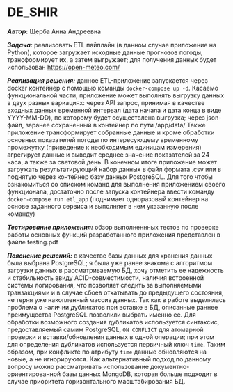 # DE_SHIR
**_Автор_:** Щерба Анна Андреевна

_**Задача:**_ реализовать ETL пайплайн (в данном случае приложение на Python), которое загружает исходные данные прогнозов погоды, трансформирует их, а затем выгружает; для получения данных будет использован https://open-meteo.com/

_**Реализация решения:**_  данное ETL-приложение запускается через docker контейнер с помощью команды `docker-compose up -d`. Касаемо функциональной части, приложение  может выполнять выгрузку данных в двух разных вариациях: через API запрос, принимая в качестве входных данных временной интервал (дата начала и дата конца в виде YYYY-MM-DD), по которому будет осуществлена выгрузка; через json-файл, заранее сохраненный в контейнер по пути /app/data/ Также приложение трансформирует собранные данные и кроме обработки основных показателей погоды по интересующему временному промежутку (приведение к необходимым единицам измерения) агрегирует данные и выводит среднее значение показателей за 24 часа, а также за световой день. В конечном итоге приложение может загружать результатирующий набор данных в файл формата .csv или в поднятую через контейнер базу данных PostgreSQL. Для того чтобы ознакомиться со списком команд для выполнения приложением своего функционала, достаточно после запуска контейнера ввести команду `docker-compose run etl_app` (поднимает одноразовый контейнер на основе заданного сервиса и выполняет в нем указанную после команду)

_**Тестирование приложения:**_ обзор выполненнных тестов по проверке работы основных функций разработанного приложения представлен в файле testing.pdf

_**Пояснение решений:**_ в качестве базы данных для хранения данных была выбрана PostgreSQL; я была уже ранее знакома с алгоритмом загрузки данных в рассматриваемую БД, хочу отметить ее надежность и стабильность ввиду ACID-совместимости, наличия встроенной системы логирования, что позволяет следить за выполняемыми транзакциями и в случае сбоев откатывать до предыдущего состояния, не теряя уже накопленный массив данных. Так как в работе выделялась проблема о наличии дубликатов при вставке в БД, описанные раннее преимущества PostgreSQL позволили выбрать именно ее. Для обработки возможного создания дубликатов используется синтаксис, предоставляемый самим PostgreSQL, `ON CONFLICT` для атомарной проверки и вставки/обновления данных в одной операции; при этом для определения дубликатов используется первичный ключ `time`. Таким образом, при конфликте по атрибуту `time` данные обновляются на новые, а не игнорируются. Как альтернативный подход по данному вопросу можно рассматривать использование документно-ориентированной базы данных MongoDB, которая больше подходит в случае приоритета горизонтального масштабирования БД.
